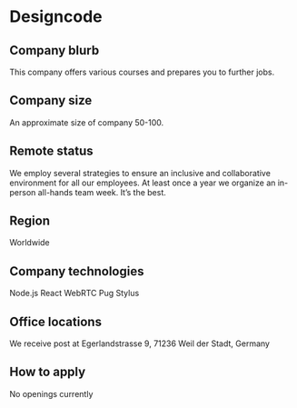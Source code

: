 # Designcode

## Company blurb

This company offers various courses and prepares you to further jobs.

## Company size

An approximate size of company 50-100.

## Remote status

We employ several strategies to ensure an inclusive and collaborative environment for all our employees.
At least once a year we organize an in-person all-hands team week. It’s the best.


## Region

Worldwide


## Company technologies

Node.js
React
WebRTC
Pug
Stylus

## Office locations
We receive post at Egerlandstrasse 9, 71236 Weil der Stadt, Germany

## How to apply

No openings currently
